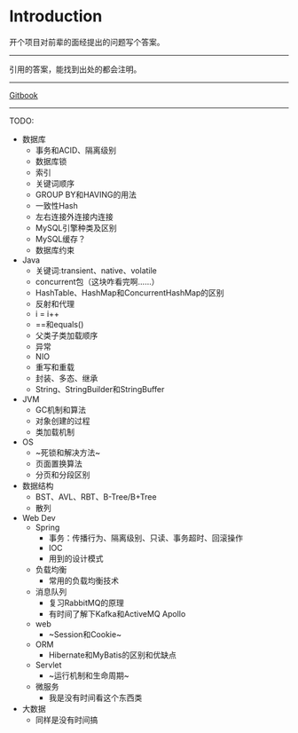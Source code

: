 # Introduction

开个项目对前辈的面经提出的问题写个答案。

------

引用的答案，能找到出处的都会注明。

------

[Gitbook](https://adushui.gitbooks.io/interview/)

------

TODO:

* 数据库
  * 事务和ACID、隔离级别
  * 数据库锁
  * 索引
  * 关键词顺序
  * GROUP BY和HAVING的用法
  * 一致性Hash
  * 左右连接外连接内连接
  * MySQL引擎种类及区别
  * MySQL缓存？
  * 数据库约束
* Java
  * 关键词:transient、native、volatile
  * concurrent包（这块咋看完啊……）
  * HashTable、HashMap和ConcurrentHashMap的区别
  * 反射和代理
  * i = i++
  * ==和equals()
  * 父类子类加载顺序
  * 异常
  * NIO
  * 重写和重载
  * 封装、多态、继承
  * String、StringBuilder和StringBuffer
* JVM
  * GC机制和算法
  * 对象创建的过程
  * 类加载机制
* OS
  * ~死锁和解决方法~
  * 页面置换算法
  * 分页和分段区别
* 数据结构
  * BST、AVL、RBT、B-Tree/B+Tree
  * 散列
* Web Dev
  * Spring
    * 事务：传播行为、隔离级别、只读、事务超时、回滚操作
    * IOC
    * 用到的设计模式
  * 负载均衡
    * 常用的负载均衡技术
  * 消息队列
    * 复习RabbitMQ的原理
    * 有时间了解下Kafka和ActiveMQ Apollo
  * web
    * ~Session和Cookie~
  * ORM
    * Hibernate和MyBatis的区别和优缺点
  * Servlet
    * ~运行机制和生命周期~
  * 微服务
    * 我是没有时间看这个东西类
* 大数据
  * 同样是没有时间搞
